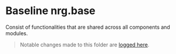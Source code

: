 # Baseline nrg.base
Consist of functionalities that are shared across all components and modules.

> Notable changes made to this folder are [logged here](doc/CHANGELOG.md).
